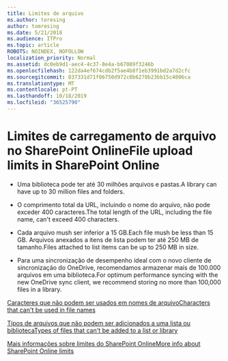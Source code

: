```yaml
---
title: Limites de arquivo
ms.author: toresing
author: tomresing
ms.date: 5/21/2018
ms.audience: ITPro
ms.topic: article
ROBOTS: NOINDEX, NOFOLLOW
localization_priority: Normal
ms.assetid: dc0eb9d1-aec4-4c37-8e4a-b67089f3246b
ms.openlocfilehash: 122da4ef674cdb2f5ae4b8f1eb3991bd2a7d2cfc
ms.sourcegitcommit: 037331d71f06750d972c0b6278b23bb15c4806ca
ms.translationtype: MT
ms.contentlocale: pt-PT
ms.lasthandoff: 10/18/2019
ms.locfileid: "36525790"
---
```

# <a name="file-upload-limits-in-sharepoint-online"></a><span data-ttu-id="d24ec-102">Limites de carregamento de arquivo no SharePoint Online</span><span class="sxs-lookup"><span data-stu-id="d24ec-102">File upload limits in SharePoint Online</span></span>

- <span data-ttu-id="d24ec-103">Uma biblioteca pode ter até 30 milhões arquivos e pastas.</span><span class="sxs-lookup"><span data-stu-id="d24ec-103">A library can have up to 30 million files and folders.</span></span>
    
- <span data-ttu-id="d24ec-104">O comprimento total da URL, incluindo o nome do arquivo, não pode exceder 400 caracteres.</span><span class="sxs-lookup"><span data-stu-id="d24ec-104">The total length of the URL, including the file name, can't exceed 400 characters.</span></span>
    
- <span data-ttu-id="d24ec-105">Cada arquivo mush ser inferior a 15 GB.</span><span class="sxs-lookup"><span data-stu-id="d24ec-105">Each file mush be less than 15 GB.</span></span> <span data-ttu-id="d24ec-106">Arquivos anexados a itens de lista podem ter até 250 MB de tamanho.</span><span class="sxs-lookup"><span data-stu-id="d24ec-106">Files attached to list items can be up to 250 MB in size.</span></span>
    
- <span data-ttu-id="d24ec-107">Para uma sincronização de desempenho ideal com o novo cliente de sincronização do OneDrive, recomendamos armazenar mais de 100.000 arquivos em uma biblioteca.</span><span class="sxs-lookup"><span data-stu-id="d24ec-107">For optimum performance syncing with the new OneDrive sync client, we recommend storing no more than 100,000 files in a library.</span></span> 
    
[<span data-ttu-id="d24ec-108">Caracteres que não podem ser usados em nomes de arquivo</span><span class="sxs-lookup"><span data-stu-id="d24ec-108">Characters that can't be used in file names</span></span>](https://go.microsoft.com/fwlink/?linkid=866430)
  
[<span data-ttu-id="d24ec-109">Tipos de arquivos que não podem ser adicionados a uma lista ou biblioteca</span><span class="sxs-lookup"><span data-stu-id="d24ec-109">Types of files that can't be added to a list or library</span></span>](https://go.microsoft.com/fwlink/?linkid=273757)
  
[<span data-ttu-id="d24ec-110">Mais informações sobre limites do SharePoint Online</span><span class="sxs-lookup"><span data-stu-id="d24ec-110">More info about SharePoint Online limits</span></span>](https://go.microsoft.com/fwlink/?linkid=271273)
  

